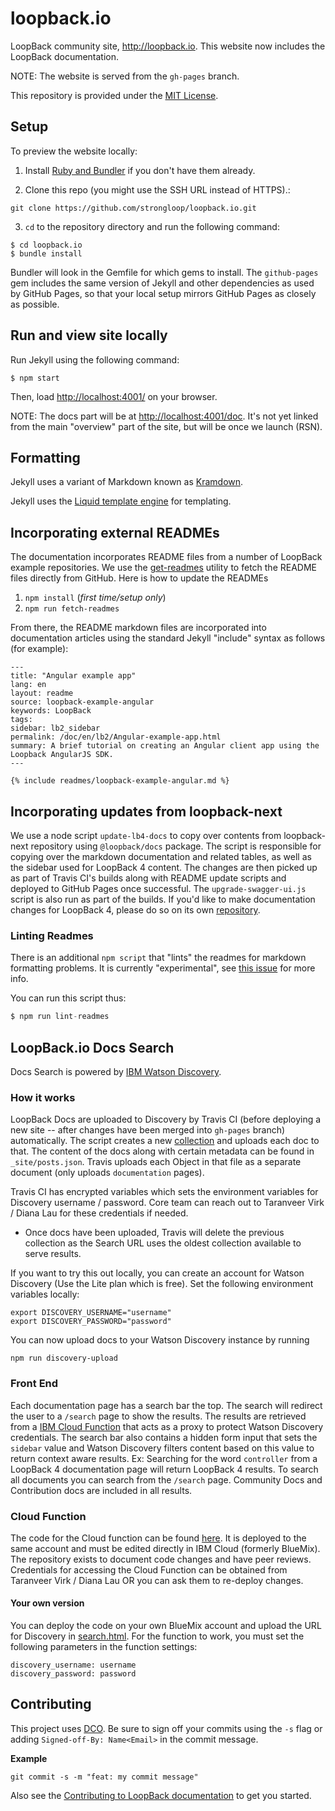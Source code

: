 # loopback.io

LoopBack community site, http://loopback.io. This website now includes the LoopBack documentation.

NOTE: The website is served from the `gh-pages` branch.

This repository is provided under the [MIT License](LICENSE).

## Setup

To preview the website locally:

1.  Install [Ruby and Bundler](https://help.github.com/articles/setting-up-your-pages-site-locally-with-jekyll/) if you don't have them already.

2.  Clone this repo (you might use the SSH URL instead of HTTPS).:

```
git clone https://github.com/strongloop/loopback.io.git
```

3.  `cd` to the repository directory and run the following command:

```
$ cd loopback.io
$ bundle install
```

Bundler will look in the Gemfile for which gems to install. The `github-pages` gem includes the same version of Jekyll and other dependencies as used by GitHub Pages, so that your local setup mirrors GitHub Pages as closely as possible.

## Run and view site locally

Run Jekyll using the following command:

```
$ npm start
```

Then, load [http://localhost:4001/](http://localhost:4001/) on your browser.

NOTE: The docs part will be at [http://localhost:4001/doc](http://localhost:4001/doc). It's not yet linked from the main "overview" part of the site, but will be once we launch (RSN).

## Formatting

Jekyll uses a variant of Markdown known as [Kramdown](http://kramdown.gettalong.org/quickref.html).

Jekyll uses the [Liquid template engine](http://liquidmarkup.org/) for templating.

## Incorporating external READMEs

The documentation incorporates README files from a number of LoopBack example repositories.
We use the [get-readmes](https://github.com/strongloop/get-readmes) utility to fetch
the README files directly from GitHub. Here is how to update the READMEs

1.  `npm install` (_first time/setup only_)
2.  `npm run fetch-readmes`

From there, the README markdown files are incorporated into documentation articles
using the standard Jekyll "include" syntax as follows (for example):

```
---
title: "Angular example app"
lang: en
layout: readme
source: loopback-example-angular
keywords: LoopBack
tags:
sidebar: lb2_sidebar
permalink: /doc/en/lb2/Angular-example-app.html
summary: A brief tutorial on creating an Angular client app using the Loopback AngularJS SDK.
---

{% include readmes/loopback-example-angular.md %}
```

## Incorporating updates from loopback-next

We use a node script `update-lb4-docs` to copy over contents from loopback-next
repository using `@loopback/docs` package. The script is responsible for copying
over the markdown documentation and related tables, as well as the sidebar used
for LoopBack 4 content. The changes are then picked up as part of Travis CI's
builds along with README update scripts and deployed to GitHub Pages once
successful. The `upgrade-swagger-ui.js` script is also run as part of the
builds. If you'd like to make documentation changes for LoopBack 4, please do so
on its own [repository](https://github.com/strongloop/loopback-next/).

### Linting Readmes

There is an additional `npm script` that "lints" the readmes for markdown formatting problems. It is currently "experimental", see [this issue](https://github.com/strongloop/loopback.io/issues/49#issuecomment-253672668) for more info.

You can run this script thus:

```js
$ npm run lint-readmes
```

## LoopBack.io Docs Search

Docs Search is powered by [IBM Watson Discovery](https://www.ibm.com/watson/services/discovery/).

### How it works

LoopBack Docs are uploaded to Discovery by Travis CI (before deploying a new
site -- after changes have been merged into `gh-pages` branch) automatically.
The script creates a new [collection](https://console.bluemix.net/docs/services/discovery/data-crawler-qs.html#create-a-collection)
and uploads each doc to that. The content of the docs along with certain
metadata can be found in `_site/posts.json`. Travis uploads each Object in that
file as a separate document (only uploads `documentation` pages).

Travis CI has encrypted variables which sets the environment variables for
Discovery username / password. Core team can reach out to Taranveer Virk /
Diana Lau for these credentials if needed.

* Once docs have been uploaded, Travis will delete the previous collection as
  the Search URL uses the oldest collection available to serve results.

If you want to try this out locally, you can create an account for Watson
Discovery (Use the Lite plan which is free). Set the following environment
variables locally:

```
export DISCOVERY_USERNAME="username"
export DISCOVERY_PASSWORD="password"
```

You can now upload docs to your Watson Discovery instance by running

```
npm run discovery-upload
```

### Front End

Each documentation page has a search bar the top. The search will redirect the
user to a `/search` page to show the results. The results are retrieved from a
[IBM Cloud Function](https://www.ibm.com/cloud/functions) that acts as a proxy
to protect Watson Discovery credentials. The search bar also contains a hidden
form input that sets the `sidebar` value and Watson Discovery filters content
based on this value to return context aware results. Ex: Searching for the word
`controller` from a LoopBack 4 documentation page will return LoopBack 4 results.
To search all documents you can search from the `/search` page. Community Docs
and Contribution docs are included in all results.

### Cloud Function

The code for the Cloud function can be found [here](https://github.com/strongloop-internal/loopback-search-function).
It is deployed to the same account and must be edited directly in IBM Cloud
(formerly BlueMix). The repository exists to document code changes and have peer
reviews. Credentials for accessing the Cloud Function can be obtained from
Taranveer Virk / Diana Lau OR you can ask them to re-deploy changes.

#### Your own version

You can deploy the code on your own BlueMix account and upload the URL for
Discovery in [search.html](https://github.com/strongloop/loopback.io/blob/gh-pages/_layouts/search.html).
For the function to work, you must set the following parameters in the function settings:

```
discovery_username: username
discovery_password: password
```

## Contributing 

This project uses [DCO](https://developercertificate.org/). Be sure to sign off
your commits using the `-s` flag or adding `Signed-off-By: Name<Email>` in the
commit message.

**Example**

```
git commit -s -m "feat: my commit message"
```

Also see the [Contributing to LoopBack documentation](https://loopback.io/doc/en/contrib/doc-contrib.html) to get you started.
